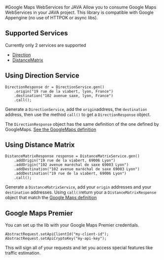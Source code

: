 #Google Maps WebServices for JAVA
Allow you to consume Google Maps WebServices in your JAVA project. This library is compatible with Google Appengine (no use of HTTPOK or async libs).

## Supported Services
Currently only 2 services are supported

* [Direction](https://developers.google.com/maps/documentation/directions/?hl=en)
* [DistanceMatrix](https://developers.google.com/maps/documentation/distance-matrix/?hl=en)

## Using Direction Service
```
DirectionResponse dr = DirectionService.gen()
	.origin("19 rue de la viabert, lyon, France")
	.destination("102 avenue saxe, lyon, France")
	.call();
```
Generate a `DirectionService`, add the `origin`address, the `destination` address, then use the method `call()` to get a `DirectionResponse` object.

The `DirectionResponse` object has the same definition of the one defined by GoogleMaps. [See the GoogleMaps definition](https://developers.google.com/maps/documentation/directions/intro?hl=en#DirectionsResponses)

## Using Distance Matrix
```
DistanceMatrixResponse response = DistanceMatrixService.gen()
	.addOrigin("19 rue de la viabert, 69006 Lyon")
	.addOrigin("102 avenue maréchal de saxe 69003 Lyon")
	.addDestination("102 avenue maréchal de saxe 69003 Lyon")
 	.addDestination("19 rue de la viabert, 69006 Lyon")
	.call();
```        
Generate a `DistanceMatrixService`, add your `origin` addresses and your `destination` addresses. Using `call()`return your a `DistanceMatrixResponse` object that match the [Google Maps definition](https://developers.google.com/maps/documentation/distance-matrix/intro?hl=en#DistanceMatrixResponses)

## Google Maps Premier
You can set up the lib with your Google Maps Premier credentials.

```
AbstractRequest.setApiClientId("my-client-id");
AbstractRequest.setApiCryptoKey("my-api-key");
```
This will sign all of your requests and let you access special features like traffic estimation.
